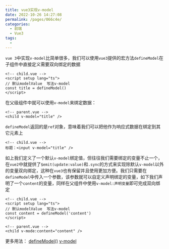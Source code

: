 ```yaml
---
title: vue3实现v-model
date: 2022-10-26 14:27:08
permalink: /pages/066c4e/
categories:
  - 前端
  - Vue3
tags:
  - 
---
```


`vue 3`中实现`v-model`比简单很多，我们可以使用`vue3`提供的宏方法`defineModel`在子组件中直接定义需要双向绑定的数据

```vue
<!-- child.vue --> 
<script setup lang="ts">
// 默认modelValue  写法v-model
const title = defineModel()
</script>
```

在父级组件中就可以使用`v-model`来绑定数据：
```vue
<!-- parent.vue --> 
<child v-model="title" />
```

`defineModel`返回的是`ref`对象，意味着我们可以把他作为响应式数据在绑定到其它元素上
```vue
<!-- child.vue --> 
标题：<input v-model="title" />
```
如上我们定义了一个默认`v-model`绑定值，但往往我们需要绑定的变量不止一个，在`vue2`中就提供了`$emit(update:value)`和`.sync`的方式来实现除默认`v-model`以外的变量双向绑定，这种在`vue3`也有保留并且使用更加方便。我们只需要在`defineModel`中传入一个参数，该参数就可以自定义声明绑定的变量，如下我们声明了一个`content`的变量，同样在父组件中使用`v-model:声明变量`即可完成双向绑定
```vue
<!-- child.vue --> 
<script setup lang="ts">
// 默认modelValue  写法v-model
const content = defineModel('content')
</script>

<!-- parent.vue --> 
<child v-mode:content="content" />
```

更多用法：
[defineModel()](https://cn.vuejs.org/api/sfc-script-setup.html#definemodel)
[v-model](https://cn.vuejs.org/guide/components/v-model.html#component-v-model)